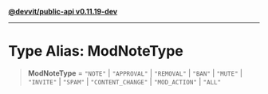 [**@devvit/public-api v0.11.19-dev**](../../README.md)

---

# Type Alias: ModNoteType

> **ModNoteType** = `"NOTE"` \| `"APPROVAL"` \| `"REMOVAL"` \| `"BAN"` \| `"MUTE"` \| `"INVITE"` \| `"SPAM"` \| `"CONTENT_CHANGE"` \| `"MOD_ACTION"` \| `"ALL"`
